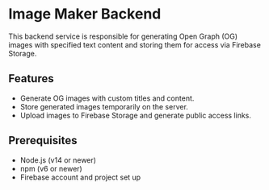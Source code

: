 # Image Maker Backend

This backend service is responsible for generating Open Graph (OG) images with specified text content and storing them for access via Firebase Storage.

## Features

- Generate OG images with custom titles and content.
- Store generated images temporarily on the server.
- Upload images to Firebase Storage and generate public access links.

## Prerequisites

- Node.js (v14 or newer)
- npm (v6 or newer)
- Firebase account and project set up